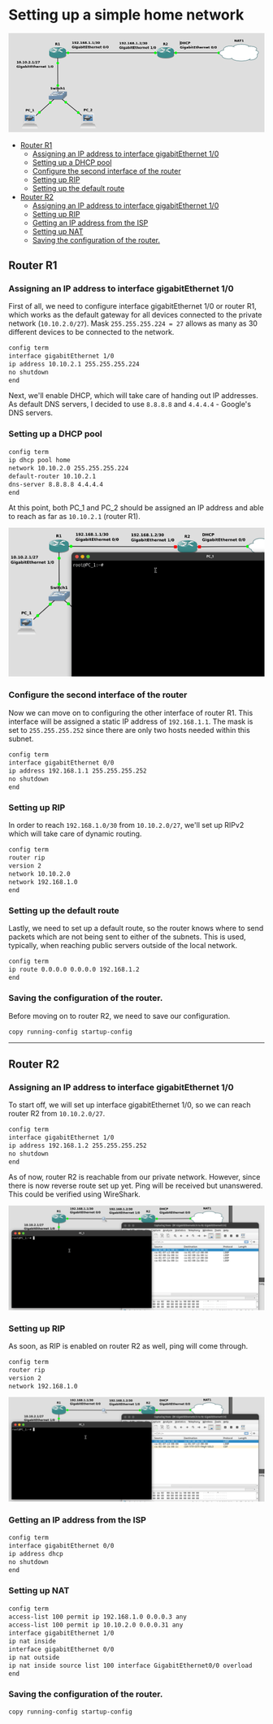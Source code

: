 # Setting up a simple home network

<img src="img/01.png">

- [Router R1](#router-r1)
  * [Assigning an IP address to interface gigabitEthernet 1/0](#assigning-an-ip-address-to-interface-gigabitethernet-1-0)
  * [Setting up a DHCP pool](#setting-up-a-dhcp-pool)
  * [Configure the second interface of the router](#configure-the-second-interface-of-the-router)
  * [Setting up RIP](#setting-up-rip)
  * [Setting up the default route](#setting-up-the-default-route)
- [Router R2](#router-r2)
  * [Assigning an IP address to interface gigabitEthernet 1/0](#assigning-an-ip-address-to-interface-gigabitethernet-1-0-1)
  * [Setting up RIP](#setting-up-rip-1)
  * [Getting an IP address from the ISP](#getting-an-ip-address-from-the-isp)
  * [Setting up NAT](#setting-up-nat)
  * [Saving the configuration of the router.](#saving-the-configuration-of-the-router)

## Router R1

### Assigning an IP address to interface gigabitEthernet 1/0

First of all, we need to configure interface gigabitEthernet 1/0 or router R1, which works as the default gateway for all devices connected to the private network (`10.10.2.0/27`). Mask `255.255.255.224 = 27` allows as many as 30 different devices to be connected to the network.

```
config term
interface gigabitEthernet 1/0
ip address 10.10.2.1 255.255.255.224
no shutdown
end
```

Next, we'll enable DHCP, which will take care of handing out IP addresses. As default DNS servers, I decided to use `8.8.8.8` and `4.4.4.4` - Google's DNS servers.
### Setting up a DHCP pool


```
config term
ip dhcp pool home
network 10.10.2.0 255.255.255.224
default-router 10.10.2.1
dns-server 8.8.8.8 4.4.4.4
end
```

At this point, both PC_1 and PC_2 should be assigned an IP address and able to reach as far as `10.10.2.1` (router R1).

<img src="img/02.gif">

### Configure the second interface of the router

Now we can move on to configuring the other interface of router R1. This interface will be assigned a static IP address of `192.168.1.1`. The mask is set to `255.255.255.252` since there are only two hosts needed within this subnet.

```
config term
interface gigabitEthernet 0/0
ip address 192.168.1.1 255.255.255.252
no shutdown
end
```

### Setting up RIP

In order to reach `192.168.1.0/30` from `10.10.2.0/27`, we'll set up RIPv2 which will take care of dynamic routing.

```
config term
router rip
version 2
network 10.10.2.0
network 192.168.1.0
end
```

### Setting up the default route

Lastly, we need to set up a default route, so the router knows where to send packets which are not being sent to either of the subnets. This is used, typically, when reaching public servers outside of the local network. 

```
config term
ip route 0.0.0.0 0.0.0.0 192.168.1.2
end
```

### Saving the configuration of the router.

Before moving on to router R2, we need to save our configuration.

```
copy running-config startup-config
```

---

## Router R2

### Assigning an IP address to interface gigabitEthernet 1/0

To start off, we will set up interface gigabitEthernet 1/0, so we can reach router R2 from `10.10.2.0/27`.

```
config term
interface gigabitEthernet 1/0
ip address 192.168.1.2 255.255.255.252
no shutdown
end
```

As of now, router R2 is reachable from our private network. However, since there is now reverse route set up yet. Ping will be received but unanswered. This could be verified using WireShark.

<img src="img/03.gif">

### Setting up RIP

As soon, as RIP is enabled on router R2 as well, ping will come through.

```
config term
router rip
version 2
network 192.168.1.0
```

<img src="img/04.gif">

### Getting an IP address from the ISP

```
config term
interface gigabitEthernet 0/0
ip address dhcp
no shutdown
end
```

### Setting up NAT

```
config term
access-list 100 permit ip 192.168.1.0 0.0.0.3 any
access-list 100 permit ip 10.10.2.0 0.0.0.31 any
interface gigabitEthernet 1/0
ip nat inside
interface gigabitEthernet 0/0
ip nat outside
ip nat inside source list 100 interface GigabitEthernet0/0 overload
end
```

### Saving the configuration of the router.

```
copy running-config startup-config
```